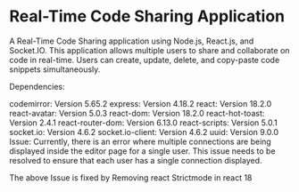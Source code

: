# Real-Time Code Sharing Application
A Real-Time Code Sharing application using Node.js, React.js, and Socket.IO. This application allows multiple users to share and collaborate on code in real-time. Users can create, update, delete, and copy-paste code snippets simultaneously.

Dependencies:

codemirror: Version 5.65.2
express: Version 4.18.2
react: Version 18.2.0
react-avatar: Version 5.0.3
react-dom: Version 18.2.0
react-hot-toast: Version 2.4.1
react-router-dom: Version 6.13.0
react-scripts: Version 5.0.1
socket.io: Version 4.6.2
socket.io-client: Version 4.6.2
uuid: Version 9.0.0
Issue:
Currently, there is an error where multiple connections are being displayed inside the editor page for a single user. This issue needs to be resolved to ensure that each user has a single connection displayed.

The above Issue is fixed by Removing react Strictmode in react 18
